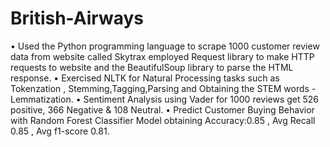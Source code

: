 # British-Airways


•	Used the Python programming language to scrape 1000 customer review data from website called Skytrax employed Request library to make HTTP requests to website and the BeautifulSoup library to parse the HTML response.
•	Exercised NLTK for Natural Processing tasks such as Tokenzation , Stemming,Tagging,Parsing and Obtaining the STEM words -Lemmatization.
•	Sentiment Analysis using Vader for 1000 reviews get 526 positive, 366 Negative & 108 Neutral.
•	Predict Customer Buying Behavior with Random Forest Classifier Model obtaining Accuracy:0.85 , Avg Recall 0.85 , Avg f1-score 0.81.
